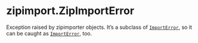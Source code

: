 # zipimport.ZipImportError

Exception raised by zipimporter objects. It’s a subclass of [`ImportError`](/exceptions/ImportError.md), so it can be caught as [`ImportError`](/exceptions/ImportError.md), too.